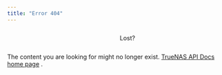 ```yaml
---
title: "Error 404"
---
```


<div class="flex align-center justify-center">
    <div class="gdoc-error__message">                 
        <div class="gdoc-error__line gdoc-error__title" style="display:flex;justify-content:center;align-items:center;"><svg class="icon gdoc_cloud_off" style="width:3em;height:3em;padding-right:.75rem;"><use xlink:href="#gdoc_cloud_off"></use></svg>Lost?</div>
		<p>The content you are looking for might no longer exist. <a href="/">TrueNAS API Docs home page</a> .</p>
    </div>
</div>
